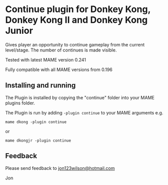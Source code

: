 # **Continue plugin for Donkey Kong, Donkey Kong II and Donkey Kong Junior** #

Gives player an opportunity to continue gameplay from the current level/stage.  The number of continues is made visible.

Tested with latest MAME version 0.241

Fully compatible with all MAME versions from 0.196

  
## Installing and running
 
The Plugin is installed by copying the "continue" folder into your MAME plugins folder.

The Plugin is run by adding `-plugin continue` to your MAME arguments e.g.

```mame dkong -plugin continue```  

or

```mame dkongjr -plugin continue```  

## Feedback

Please send feedback to jon123wilson@hotmail.com

Jon

